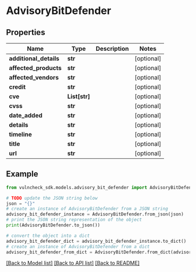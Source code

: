 # AdvisoryBitDefender


## Properties

Name | Type | Description | Notes
------------ | ------------- | ------------- | -------------
**additional_details** | **str** |  | [optional] 
**affected_products** | **str** |  | [optional] 
**affected_vendors** | **str** |  | [optional] 
**credit** | **str** |  | [optional] 
**cve** | **List[str]** |  | [optional] 
**cvss** | **str** |  | [optional] 
**date_added** | **str** |  | [optional] 
**details** | **str** |  | [optional] 
**timeline** | **str** |  | [optional] 
**title** | **str** |  | [optional] 
**url** | **str** |  | [optional] 

## Example

```python
from vulncheck_sdk.models.advisory_bit_defender import AdvisoryBitDefender

# TODO update the JSON string below
json = "{}"
# create an instance of AdvisoryBitDefender from a JSON string
advisory_bit_defender_instance = AdvisoryBitDefender.from_json(json)
# print the JSON string representation of the object
print(AdvisoryBitDefender.to_json())

# convert the object into a dict
advisory_bit_defender_dict = advisory_bit_defender_instance.to_dict()
# create an instance of AdvisoryBitDefender from a dict
advisory_bit_defender_from_dict = AdvisoryBitDefender.from_dict(advisory_bit_defender_dict)
```
[[Back to Model list]](../README.md#documentation-for-models) [[Back to API list]](../README.md#documentation-for-api-endpoints) [[Back to README]](../README.md)


